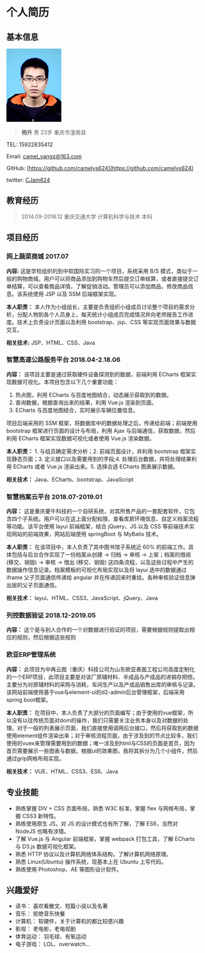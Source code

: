 # 个人简历

## 基本信息

![头像](./static/head.jpg)

> **杨升**         男      23岁   重庆市潼南县

TEL: 15922835412

Email: camel_yangz@163.com

GitHub: [https://github.com/camelys624](https://github.com/camelys624)

twitter: [CJam624](https://twitter.com/CJam624)

## 教育经历

> 2014.09-2018.12 重庆交通大学 计算机科学与技术 本科

## 项目经历

### 网上蔬菜商城  2017.07

**内容:** 这是学校组织的到中软国际实习的一个项目，系统采用 B/S 模式，类似于一般的购物商城，用户可以将商品添加到购物车然后提交订单结算，或者直接提交订单结算，可以查看商品详情，了解促销活动。管理员可以添加商品，修改商品信息。该系统使用 JSP 以及 SSM 后端框架实现。

**本人职责：** 本人作为小组组长，主要是负责组织小组成员讨论整个项目的需求分析，分配人物到各个人员身上，每天统计小组成员完成情况并向老师报告工作进度。技术上负责设计页面以及利用 bootstrap、jsp、CSS 等实现页面效果与数据交互。

**相关技术:** JSP、HTML、CSS、Java

### 智慧高速公路服务平台   2018.04-2.18.06

**内容：** 该项目主要是通过获取硬件设备探测到的数据，前端利用 ECharts 框架实现数据可视化。本项目包含以下几个重要功能：

1. 热点图，利用 ECharts 与百度地图结合，动态展示获取到的数据。
2. 查询数据，根据查询出来的结果，利用 Vue.js 渲染到页面。
3. ECharts 与百度地图结合，实时展示车辆位置信息。

项目后端采用的 SSM 框架，将数据库中的数据处理之后，传递给前端；前端使用 bootstrap 框架进行页面的设计与布局，利用 Ajax 与后端通信，获取数据，然后利用 ECharts 框架实现数据可视化或者使用 Vue.js 渲染数据。

**本人职责：** 1. 与组员确定需求分析；2. 前端页面设计，并利用 bootstrap 框架实现静态页面；3. 定义接口以及需要用到的字段;4. 处理后台数据，并将处理结果利用 ECharts 或者 Vue.js 渲染出来。5. 选择合适 ECharts 图表展示数据。

**相关技术：** Java、ECharts、bootstrap、JavaScript

### 智慧档案云平台   2018.07-2019.01

**内容：** 这是重庆夔牛科技的一个自研系统，对其所售产品的一套配套软件，它包含四个子系统。用户可以在这上面分配权限、查看库房环境信息、自定义档案流程等功能。该平台使用 layui 前端框架，结合 jQuery、JS 以及 CSS 等前端技术实现网站的前端效果，网站后端使用 springBoot 与 MyBatis 技术。

**本人职责：** 在该项目中，本人负责了其中图书馆子系统近 60% 的前端工作。具体包括与后台合作实现了一份档案从创建 -> 归档 -> 审核 -> 上架；档案的借阅 (移交、销毁) -> 审核 -> 借出 (移交、销毁) 这四条流程，以及这些过程中产生的数据操作信息记录。档案模板的可视化布局实现以及将 layui 选中的数据通过 iframe 父子页面通信传递给 angular 并在传递回来时重绘。各种审核验证信息弹出层的父子页面通信。

**相关技术：** layui、HTML、CSS3、JavaScript、jQuery、Java

### 列控数据验证    2018.12-2019.05

**内容：** 这个是与别人合作的一个对数据进行验证的项目，需要根据规则提取出相应的规则，然后根据这些规则

### 欧亚ERP管理系统

**内容：** 此项目为中再云图（重庆）科技公司为山东欧亚表面工程公司高度定制化的一个ERP项目，此项目主要是对该厂原辅材料、半成品与产成品的进销存把控。主要分为对原辅材料的采购与消耗，车间生产以及产成品销售出库的审核与记录。该网站前端使用基于vue与element-ui的d2-admin后台管理框架，后端采用spring boot框架。

**本人职责：** 在项目中，本人负责了大部分的页面编写；由于使用的vue框架，所以没有以往传统页面对dom的操作，我们只需要关注业务本身以及对数据的处理。对于一般的列表展示页面，我们直接使用调用后台接口，然后将获取到的数据使用element组件渲染出来；对于审核流程页面，由于涉及到的节点比较多，我们使用的vuex来管理需要用到的数据；唯一涉及到html与CSS的页面是首页，因为首页需要展示一些图表与数据，根据ui的效果图，我将其拆分为几个小组件，然后通过grip网格布局实现。

**相关技术：**  VUE、HTML、CSS3、ES6、Java

## 专业技能

- 熟练掌握 DIV + CSS 页面布局，熟悉 W3C 标准，掌握 flex 与网格布局，掌握 CSS3 新特性。
- 熟练使用原生 JS，对 JS 的设计模式也有所了解，了解 ES6，当然对 NodeJS 也略有涉猎。
- 了解 Vue.js 与 Angular 前端框架，掌握 webpack 打包工具，了解 ECharts 与 D3.js 数据可视化框架。
- 熟悉 HTTP 协议以及计算机网络体系结构，了解计算机网络原理。
- 熟悉 Linux(Ubuntu) 操作系统，现基本上在 Ubuntu 上写代码。
- 熟练使用 Photoshop、AE 等图形设计软件。

## 兴趣爱好

- 读书： 喜欢看散文、短篇小说以及名著
- 音乐： 拒绝音乐快餐
- 计算机： 软硬件，关于计算机的都比较感兴趣
- 影视： 老电影，老电视剧
- 体育运动： 羽毛球、有氧运动
- 电子游戏： LOL、overwatch...
